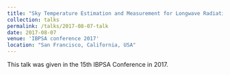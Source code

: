 ```yaml
---
title: "Sky Temperature Estimation and Measurement for Longwave Radiation Calculation"
collection: talks
permalink: /talks/2017-08-07-talk
date: 2017-08-07
venue: 'IBPSA conference 2017'
location: "San Francisco, California, USA"
---
```


This talk was given in the 15th IBPSA Conference in 2017.
